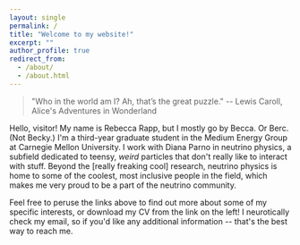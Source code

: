 ```yaml
---
layout: single
permalink: /
title: "Welcome to my website!"
excerpt: ""
author_profile: true
redirect_from: 
  - /about/
  - /about.html
---
```


> "Who in the world am I? Ah, that’s the great puzzle." -- Lewis
  Caroll, Alice's Adventures in Wonderland

Hello, visitor!  My name is Rebecca Rapp, but I mostly go by Becca.
Or Berc.  (Not Becky.)  I'm a third-year graduate student in the
Medium Energy Group at Carnegie Mellon University.  I work with Diana
Parno in neutrino physics, a subfield dedicated to teensy, _weird_
particles that don't really like to interact with stuff.  Beyond the
[really freaking cool] research, neutrino physics is home to some of
the coolest, most inclusive people in the field, which makes me very
proud to be a part of the neutrino community.

Feel free to peruse the links above to find out more about some of my
specific interests, or download my CV from the link on the left!  I
neurotically check my email, so if you'd like any additional
information -- that's the best way to reach me.
